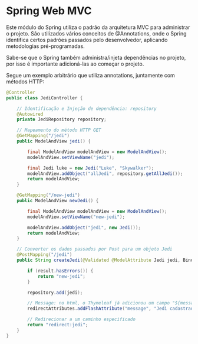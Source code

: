 # Spring Web MVC

Este módulo do Spring utiliza o padrão da arquitetura MVC para administrar o projeto. São utilizados vários conceitos de @Annotations, onde o Spring identifica certos padrões passados pelo desenvolvedor, aplicando metodologias pré-programadas.

Sabe-se que o Spring também administra/injeta dependências no projeto, por isso é importante adicioná-las ao começar o projeto.

Segue um exemplo arbitrário que utiliza annotations, juntamente com métodos HTTP:

```java
@Controller
public class JediController {

    // Identificação e Injeção de dependência: repository
    @Autowired
    private JediRepository repository;

    // Mapeamento do método HTTP GET
    @GetMapping("/jedi")
    public ModelAndView jedi() {

        final ModelAndView modelAndView = new ModelAndView();
        modelAndView.setViewName("jedi");

        final Jedi luke = new Jedi("Luke", "Skywalker");
        modelAndView.addObject("allJedi", repository.getAllJedi());
        return modelAndView;
    }

    @GetMapping("/new-jedi")
    public ModelAndView newJedi() {

        final ModelAndView modelAndView = new ModelAndView();
        modelAndView.setViewName("new-jedi");

        modelAndView.addObject("jedi", new Jedi());
        return modelAndView;
    }

    // Converter os dados passados por Post para um objeto Jedi
    @PostMapping("/jedi")
    public String createJedi(@Validated @ModelAttribute Jedi jedi, BindingResult result, RedirectAttributes redirectAttributes) {

        if (result.hasErrors()) {
            return "new-jedi";
        }

        repository.add(jedi);

        // Message: no html, o Thymeleaf já adicionou um campo "${message}" (text)
        redirectAttributes.addFlashAttribute("message", "Jedi cadastrado com sucesso!");

        // Redirecionar a um caminho especificado
        return "redirect:jedi";
    }
}
```
